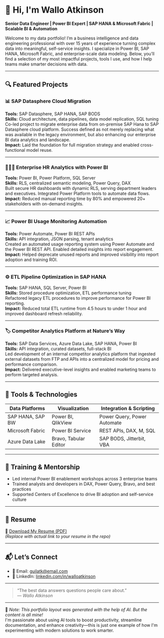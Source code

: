 # 👋 Hi, I'm Wallo Atkinson  
**Senior Data Engineer | Power BI Expert | SAP HANA & Microsoft Fabric | Scalable BI & Automation**

Welcome to my data portfolio! I’m a business intelligence and data engineering professional with over 15 years of experience turning complex data into meaningful, self-service insights. I specialize in Power BI, SAP HANA, Microsoft Fabric, and enterprise-scale data modeling. Below, you’ll find a selection of my most impactful projects, tools I use, and how I help teams make smarter decisions with data.

---

## 🔍 Featured Projects

### 📊 SAP Datasphere Cloud Migration 
**Tools:** SAP Datasphere, SAP HANA, SAP BODS  
**Skills:** Cloud architecture, data pipelines, data model replication, SQL tuning  
Co-led project to migrate enterprise data from on-premise SAP Hana to SAP Datasphere cloud platform. Success defined as not merely replacing what was available in the legacy environment, but also enhancing our enterprise BI data analytics and landscape.  
**Impact:** Laid the foundation for full migration strategy and enabled cross-functional model reuse.

---

### 🧑‍🤝‍🧑 Enterprise HR Analytics with Power BI  
**Tools:** Power BI, Power Platform, SQL Server  
**Skills:** RLS, centralized semantic modeling, Power Query, DAX  
Built secure HR dashboards with dynamic RLS, serving department leaders and executives. Integrated Power Platform tools to automate data flows.  
**Impact:** Reduced manual reporting time by 80% and empowered 20+ stakeholders with on-demand insights.

---

### 📈 Power BI Usage Monitoring Automation  
**Tools:** Power Automate, Power BI REST APIs  
**Skills:** API integration, JSON parsing, tenant analytics  
Created an automated usage reporting system using Power Automate and the Power BI REST API. Enabled detailed insights into report engagement.  
**Impact:** Helped deprecate unused reports and improved visibility into report adoption and training ROI.

---

### ⚙️ ETL Pipeline Optimization in SAP HANA  
**Tools:** SAP HANA, SQL Server, Power BI  
**Skills:** Stored procedure optimization, ETL performance tuning  
Refactored legacy ETL procedures to improve performance for Power BI reporting.  
**Impact:** Reduced total ETL runtime from 4.5 hours to under 1 hour and improved dashboard refresh reliability.

---

### 🏷️ Competitor Analytics Platform at Nature’s Way  
**Tools:** SAP Data Services, Azure Data Lake, SAP HANA, Power BI  
**Skills:** API integration, curated datasets, full-stack BI  
Led development of an internal competitor analytics platform that ingested external datasets from FTP and APIs into a centralized model for pricing and performance comparison.  
**Impact:** Delivered executive-level insights and enabled marketing teams to perform targeted analysis.

---

## 🧰 Tools & Technologies

| Data Platforms     | Visualization        | Integration & Scripting |
|--------------------|----------------------|--------------------------|
| SAP HANA, SAP BW   | Power BI, QlikView   | Power Query, Power Automate |
| Microsoft Fabric   | Power BI Service     | REST APIs, DAX, M, SQL |
| Azure Data Lake    | Bravo, Tabular Editor | SAP BODS, Jitterbit, VBA |

---

## 🧠 Training & Mentorship
- Led internal Power BI enablement workshops across 3 enterprise teams  
- Trained analysts and developers in DAX, Power Query, Bravo, and best practices  
- Supported Centers of Excellence to drive BI adoption and self-service culture  

---

## 📄 Resume

📎 [Download My Resume (PDF)](https://github.com/walloatkinson/portfolio/blob/main/Wallo_Atkinson_Resume.pdf)  
*(Replace with actual link to your resume in the repo)*

---

## 📬 Let’s Connect

- 📧 Email: guilatk@email.com  
- 💼 LinkedIn: [linkedin.com/in/walloatkinson](https://linkedin.com/in/walloatkinson)

---

> “The best data answers questions people care about.”  
> — *Wallo Atkinson*

---

🧠 *Note: This portfolio layout was generated with the help of AI.  But the content is all mine!*  
I'm passionate about using AI tools to boost productivity, streamline documentation, and enhance creativity—this is just one example of how I'm experimenting with modern solutions to work smarter.

